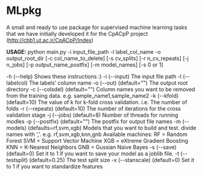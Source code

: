 # MLpkg
A small and ready to use package for supervised machine learning tasks that we have initially developed it for the CpACpP project (http://cbb1.ut.ac.ir/CpACpP/Index)


**USAGE:**
python main.py -i input_file_path
               -l label_col_name
               -o output_root_dir
               [-c col_name_to_delete]
               [-s cv_splits]
               [-r n_cv_repeats]
               [-j n_jobs]
               [-p output_name_postfix]
               [-m model_names]
               [-s 0 or 1]

-h  (--help)        Shows these instructions :)
-i  (--input)       The input file path
-l  (--labelcol)    The labels' column name
-o  (--out)         (default="") The output root directory
-c  (--colsdel)     (default="") Column names you want to be removed from the
                    training data. e.g. sample_name1,sample_name2
-k  (--kfold)       (default=10) The value of  k  for k-fold cross validation.
                    i.e. The number of folds
-r  (--repeats)     (default=10) The number of iterations for the cross validation stage
-j  (--jobs)        (default=8) Number of threads for running modles
-p  (--postfix)     (default="") The postfix for output file names
-m  (--models)      (defaults=rf,svm,xgb) Models that you want to build and test.
                    divide names with ','. e.g.  rf,svm,xgb,knn,gnb
                    Available machines:
                        RF  = Random Forest
                        SVM = Support Vector Machine
                        XGB = eXtreme Gradient Boosting
                        KNN = K-Nearest Neighbors
                        GNB = Gussian Naive Bayes
-s  (--save)        (default=0) Set it to 1 if you want to save your model as a
                    joblib file.
-t  (--testsplit)   (default=0.25) The test split size
-x  (--stanscale)   (default=0) Set it to 1 if you want to standardize features
